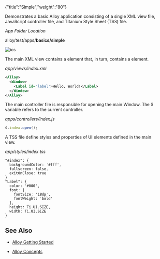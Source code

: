 {"title":"Simple","weight":"80"}

Demonstrates a basic Alloy application consisting of a single XML view file, JavaScript controller file, and Titanium Style Sheet (TSS) file.

*App Folder Location*

alloy/test/apps/**basics/simple**

![ios](/Images/appc/download/attachments/41845694/ios.png)

The main XML view contains a <Window/> element that, in turn, contains a <Label/> element.

*app/views/index.xml*

```xml
<Alloy>
  <Window>
    <Label id="label">Hello, World!</Label>
  </Window>
</Alloy>
```

The main controller file is responsible for opening the main Window. The $ variable refers to the current controller.

*apps/controllers/index.js*

```javascript
$.index.open();
```

A TSS file define styles and properties of UI elements defined in the main view.

*app/styles/index.tss*

```
"#index": {
  backgroundColor: '#fff',
  fullscreen: false,
  exitOnClose: true
}
"Label": {
  color: '#000',
  font: {
    fontSize: '18dp',
    fontWeight: 'bold'
  },
  height: Ti.UI.SIZE,
  width: Ti.UI.SIZE
}
```

## See Also

* [Alloy Getting Started](/docs/appc/Alloy_Framework/Alloy_Getting_Started/)

* [Alloy Concepts](/docs/appc/Alloy_Framework/Alloy_Guide/Alloy_Concepts/)

